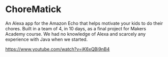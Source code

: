 # ChoreMatick
An Alexa app for the Amazon Echo that helps motivate your kids to do their chores. Built in a team of 4, in 10 days, as a final project for Makers Academy course. We had no knowledge of Alexa and scarcely any experience with Java when we started. 

https://www.youtube.com/watch?v=jK6xQBi9nB4
